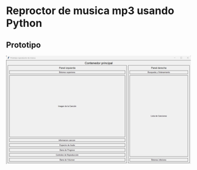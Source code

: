 # Reproctor de musica mp3 usando Python

## Prototipo

![Captura del reproductor](recursos/imagenes/prototipo.png)
